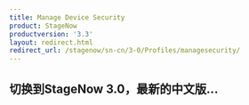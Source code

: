 ```yaml
---
title: Manage Device Security
product: StageNow
productversion: '3.3'
layout: redirect.html
redirect_url: /stagenow/sn-cn/3-0/Profiles/managesecurity/
---
```


## 切换到StageNow 3.0，最新的中文版...
